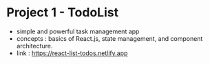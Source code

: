 # Project 1 - TodoList

- simple and powerful task management app
- concepts : basics of React.js, state management, and component architecture.
- link : https://react-list-todos.netlify.app